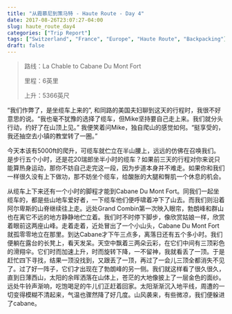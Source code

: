 ```yaml
---
title: "从霞慕尼到策马特 - Haute Route - Day 4"
date: 2017-08-26T23:07:27-04:00
slug: haute_route_day4
categories: ["Trip Report"]
tags: ["Switzerland", "France", "Europe", "Haute Route", "Backpacking"]
draft: false
---
```


[p1]: https://1.bp.blogspot.com/-3PE8I-DzISQ/XQR0_XLJb2I/AAAAAAAALe4/zyEh4et1dmsGNeb7pt8NJddhrF7s7ngsQCLcBGAs/s1600/Haute_Route-86.jpg

>路线：La Chable to Cabane Du Mont Fort
>
>里程：6英里
>
>上升：5366英尺

“我们作弊了，是坐缆车上来的”, 和同路的美国夫妇聊到这天的行程时，我很不好意思的说。“我也毫不犹豫的选择了缆车，但Mike坚持要自己走上来。我们就分头行动，约好了在山顶上见。” 我便笑着问Mike，独自爬山的感觉如何。“挺享受的，我还抽空去小镇的教堂转了一圈。”

今天本该有5000ft的爬升，可缆车就伫立在半山腰上，远远的仿佛在召唤我们。是步行五个小时，还是花20瑞郎坐半小时的缆车？如果前三天的行程对你来说只能算热身运动，那你不妨自己走完这一段，因为步道本身并不难走。如果你和我们一样很久没有上下做功，那不妨坐个缆车，给酸胀的大腿和臀肌一个休息的机会。

从缆车上下来还有一个小时的脚程才能到Cabane Du Mont Fort。同我们一起坐缆车的，都是些山地车爱好者，一下缆车他们便呼啸着冲下了山去。而我们则沿着阿尔卑斯的山脊继续往上走。远处Grand Combin第一次映入眼帘，勃朗峰和群山也在离它不远的地方静静地伫立着。我们时不时停下脚步，像欣赏姑娘一样，欣赏着眼前这两座山峰。走着走着，近处冒出了一个小山头，Cabane Du Mont Fort就孤零零地立在那里。到达Cabane才下午三点多，离落日还有五个多小时。我们便躺在露台的长凳上，看天发呆。天空中飘着三两朵云彩，在它们中间有三顶彩色的滑翔伞。它们时而加速上升，时而旋转下降，一不留神，我就看丢了一顶。于是赶忙四下寻找，结果一顶没找到，又跟丢了一顶，再过了一会儿三顶全都消失不见了。过了好一阵子，它们才出现在了勃朗峰的另一侧。我们就这样看了很久很久，直到日薄西山，太阳的余晖洒落在山体上，苍茫的大地像披上了一层金色的面纱。远处牛铃声渐响，吃饱喝足的牛儿们正赶着回家。太阳渐渐沉入地平线，周遭的一切变得模糊不清起来，气温也骤然降了好几度。山风袭来，有些微凉，我们便躲进了cabane。